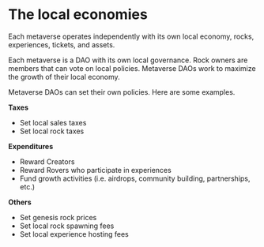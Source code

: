 # The local economies

Each metaverse operates independently with its own local economy, rocks, experiences, tickets, and assets.

Each metaverse is a DAO with its own local governance. Rock owners are members that can vote on local policies. Metaverse DAOs work to maximize the growth of their local economy.

Metaverse DAOs can set their own policies. Here are some examples.

**Taxes**&#x20;

* Set local sales taxes&#x20;
* Set local rock taxes

**Expenditures**&#x20;

* Reward Creators&#x20;
* Reward Rovers who participate in experiences&#x20;
* Fund growth activities (i.e. airdrops, community building, partnerships, etc.)

**Others**&#x20;

* Set genesis rock prices&#x20;
* Set local rock spawning fees&#x20;
* Set local experience hosting fees
